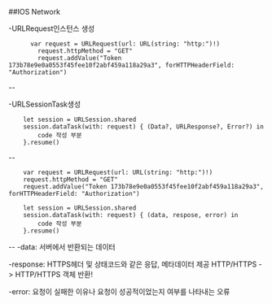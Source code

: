 ##IOS Network

-URLRequest인스턴스 생성

	      var request = URLRequest(url: URL(string: "http:")!)
	        request.httpMethod = "GET"
	        request.addValue("Token 173b78e9e0a0553f45fee10f2abf459a118a29a3", forHTTPHeaderField: "Authorization")
	       
--

-URLSessionTask생성
        
        let session = URLSession.shared
        session.dataTask(with: request) { (Data?, URLResponse?, Error?) in
            code 작성 부분
        }.resume()
        
 
--

        var request = URLRequest(url: URL(string: "http:")!)
        request.httpMethod = "GET"
        request.addValue("Token 173b78e9e0a0553f45fee10f2abf459a118a29a3", forHTTPHeaderField: "Authorization")
        
        let session = URLSession.shared
        session.dataTask(with: request) { (data, respose, error) in
            code 작성 부분
        }.resume()
   
-- 
-data: 서버에서 반환되는 데이터

-response: HTTPS헤더 및 상태코드와 같은 응답, 메타데이터 제공 
HTTP/HTTPS -> HTTP/HTTPS 객체 반환!

-error: 요청이 실패한 이유나 요청이 성공적이었는지 여부를 나타내는 오류